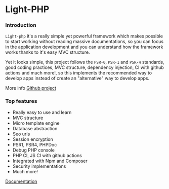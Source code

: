 # Light-PHP

### Introduction

`Light-php` it's a really simple yet powerful framework which makes possible to start working without reading massive documentations, so you can focus in the application development and you can understand how the framework works thanks to it's easy MVC structure.  

Yet it looks simple, this project follows the `PSR-0`, `PSR-1` and `PSR-4` standards, good coding practices, MVC structure, dependency injection, CI with github actions and much more!, so this implements the recommended way to develop apps instead of create an "alternative" way to develop apps.  

More info  [Github project](https://github.com/bakeiro/Light-PHP/)

### Top features

- Really easy to use and learn
- MVC structure
- Micro template engine
- Database abstraction
- Seo urls
- Session encryption
- PSR1, PSR4, PHPDoc
- Debug PHP console
- PHP CI, JS CI with github actions
- Integrated with Npm and Composer
- Security implementations
- Much more!

[Documentation](./overview/Overview.html) 